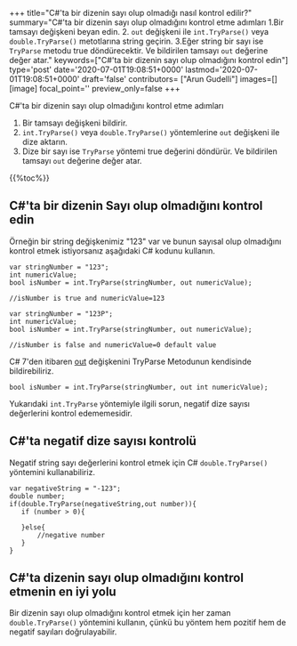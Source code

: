 +++
title="C#'ta bir dizenin sayı olup olmadığı nasıl kontrol edilir?"
summary="C#'ta bir dizenin sayı olup olmadığını kontrol etme adımları 1.Bir tamsayı değişkeni beyan edin. 2. `out` değişkeni ile `int.TryParse()` veya `double.TryParse()` metotlarına string geçirin. 3.Eğer string bir sayı ise `TryParse` metodu true döndürecektir. Ve bildirilen tamsayı `out` değerine değer atar."
keywords=["C#'ta bir dizenin sayı olup olmadığını kontrol edin"]
type='post'
date='2020-07-01T19:08:51+0000'
lastmod='2020-07-01T19:08:51+0000'
draft='false'
contributors= ["Arun Gudelli"]
images=[]
[image]
focal_point=''
preview_only=false
+++

C#'ta bir dizenin sayı olup olmadığını kontrol etme adımları

1. Bir tamsayı değişkeni bildirir.
2. `int.TryParse()` veya `double.TryParse()` yöntemlerine `out` değişkeni ile dize aktarın.
3. Dize bir sayı ise `TryParse` yöntemi true değerini döndürür. Ve bildirilen tamsayı `out` değerine değer atar.

{{%toc%}}

## C#'ta bir dizenin Sayı olup olmadığını kontrol edin 

Örneğin bir string değişkenimiz "123" var ve bunun sayısal olup olmadığını kontrol etmek istiyorsanız aşağıdaki C# kodunu kullanın.

```
var stringNumber = "123";
int numericValue;
bool isNumber = int.TryParse(stringNumber, out numericValue);

//isNumber is true and numericValue=123

var stringNumber = "123P";
int numericValue;
bool isNumber = int.TryParse(stringNumber, out numericValue);

//isNumber is false and numericValue=0 default value

```

C# 7'den itibaren [out](https://www.arungudelli.com/tutorial/c-sharp/difference-between-ref-and-out-parameters-in-c-sharp/) değişkenini TryParse Metodunun kendisinde bildirebiliriz.

```
bool isNumber = int.TryParse(stringNumber, out int numericValue);

```

Yukarıdaki `int.TryParse` yöntemiyle ilgili sorun, negatif dize sayısı değerlerini kontrol edememesidir.

## C#'ta negatif dize sayısı kontrolü 

Negatif string sayı değerlerini kontrol etmek için C# `double.TryParse()` yöntemini kullanabiliriz.

```
var negativeString = "-123";
double number;
if(double.TryParse(negativeString,out number)){
   if (number > 0){

   }else{
       //negative number 
   }   
}
```

## C#'ta dizenin sayı olup olmadığını kontrol etmenin en iyi yolu 

Bir dizenin sayı olup olmadığını kontrol etmek için her zaman `double.TryParse()` yöntemini kullanın, çünkü bu yöntem hem pozitif hem de negatif sayıları doğrulayabilir.